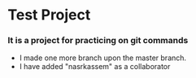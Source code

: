 
# Test Project

### It is a project for practicing on git commands 
- I made one more branch upon the master branch.
- I have added "nasrkassem" as a collaborator
